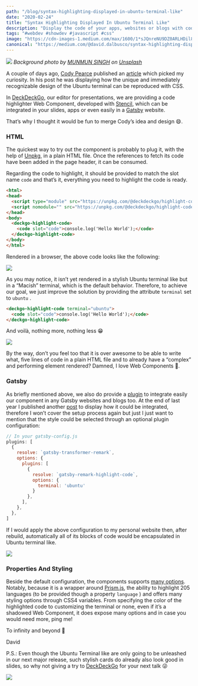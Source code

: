 ```yaml
---
path: "/blog/syntax-highlighting-displayed-in-ubuntu-terminal-like"
date: "2020-02-24"
title: "Syntax Highlighting Displayed In Ubuntu Terminal Like"
description: "Display the code of your apps, websites or blogs with code highlighting in stylish Ubuntu Terminal like"
tags: "#webdev #showdev #javascript #css"
image: "https://cdn-images-1.medium.com/max/1600/1*sJQnreNU9DZ0ARLHDil8gg.png"
canonical: "https://medium.com/@david.dalbusco/syntax-highlighting-displayed-in-ubuntu-terminal-like-a7e9c310b504"
---
```


![](https://cdn-images-1.medium.com/max/1600/1*sJQnreNU9DZ0ARLHDil8gg.png)
*Background photo by [MUNMUN SINGH](https://unsplash.com/@munmuns?utm_source=unsplash&utm_medium=referral&utm_content=creditCopyText) on [Unsplash](https://unsplash.com/?utm_source=unsplash&utm_medium=referral&utm_content=creditCopyText)*

A couple of days ago, [Cody Pearce](https://twitter.com/codyapearce) published an [article](https://dev.to/codypearce/ubuntu-terminal-in-css-1aeo) which picked my curiosity. In his post he was displaying how the unique and immediately recognizable design of the Ubuntu terminal can be reproduced with CSS.

In [DeckDeckGo](https://deckdeckgo.com), our editor for presentations, we are providing a code highlighter Web Component, developed with [Stencil](https://stenciljs.com/), which can be integrated in your slides, apps or even easily in a [Gatsby](https://www.gatsbyjs.org/) website.

That’s why I thought it would be fun to merge Cody’s idea and design 😄.

### HTML

The quickest way to try out the component is probably to plug it, with the help of [Unpkg](https://unpkg.com/), in a plain HTML file. Once the references to fetch its code have been added in the page header, it can be consumed.

Regarding the code to highlight, it should be provided to match the slot name `code` and that’s it, everything you need to highlight the code is ready.

```html
<html>
<head>
  <script type="module" src="https://unpkg.com/@deckdeckgo/highlight-code@latest/dist/deckdeckgo-highlight-code/deckdeckgo-highlight-code.esm.js"></script>
  <script nomodule="" src="https://unpkg.com/@deckdeckgo/highlight-code@latest/dist/deckdeckgo-highlight-code/deckdeckgo-highlight-code.js"></script>
</head>
<body>
  <deckgo-highlight-code>
    <code slot="code">console.log('Hello World');</code>
  </deckgo-highlight-code>
</body>
</html>
```

Rendered in a browser, the  above code looks like the following:

![](https://cdn-images-1.medium.com/max/1600/1*EQdSlwuhodPaVtTKzJ2JwQ.png)

As you may notice, it isn’t yet rendered in a stylish Ubuntu terminal like but in a “Macish” terminal, which is the default behavior. Therefore, to achieve our goal, we just improve the solution by providing the attribute `terminal` set to `ubuntu` .

```html
<deckgo-highlight-code terminal="ubuntu">
  <code slot="code">console.log('Hello World');</code>
</deckgo-highlight-code>
```

And voilà, nothing more, nothing less 😁

![](https://cdn-images-1.medium.com/max/1600/1*K8ZJJL3WohfdOa8pKcCRlg.png)

By the way, don’t you feel too that it is over awesome to be able to write what, five lines of code in a plain HTML file and to already have a “complex” and performing element rendered? Damned, I love Web Components 🚀.

### Gatsby

As briefly mentioned above, we also do provide a [plugin](https://www.gatsbyjs.org/packages/gatsby-remark-highlight-code/) to integrate easily our component in any Gatsby websites and blogs too. At the end of last year I published another [post](https://daviddalbusco.com/blog/stylish-cards-and-syntax-highlighting-with-gatsby) to display how it could be integrated, therefore I won’t cover the setup process again but just I just want to mention that the style could be selected through an optional plugin configuration:

```javascript
// In your gatsby-config.js
plugins: [
  {
    resolve: `gatsby-transformer-remark`,
    options: {
      plugins: [
        {
          resolve: `gatsby-remark-highlight-code`,
          options: {
            terminal: 'ubuntu'
          }
        },
      ],
    },
  },
]
```

If I would apply the above configuration to my personal website then, after rebuild, automatically all of its blocks of code would be encapsulated in Ubuntu terminal like.

![](https://cdn-images-1.medium.com/max/1600/1*Bpmo6Lcv0WL5OiPRpTtIOA.png)

### Properties And Styling

Beside the default configuration, the components supports [many options](https://docs.deckdeckgo.com/components/code). Notably, because it is a wrapper around [Prism.js](https://prismjs.com), the ability to highlight 205 languages (to be provided though a property `language` ) and offers many styling options through CSS4 variables. From specifying the color of the highlighted code to customizing the terminal or none, even if it’s a shadowed Web Component, it does expose many options and in case you would need more, ping me!

To infinity and beyond 🚀

David

P.S.: Even though the Ubuntu Terminal like are only going to be unleashed in our next major release, such stylish cards do already also look good in slides, so why not giving a try to [DeckDeckGo](https://deckdeckgo.com) for your next talk 😜

![](https://cdn-images-1.medium.com/max/1600/1*IpmwISIqDl__NE3SjrNdng.gif)
